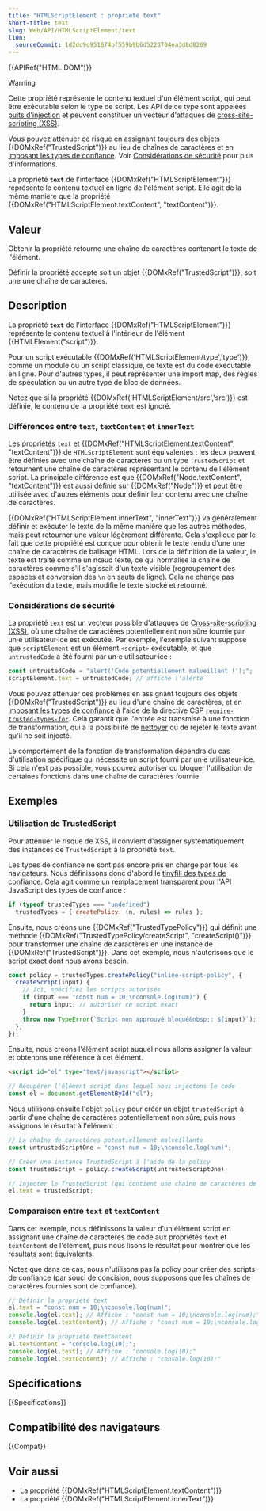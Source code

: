 ```yaml
---
title: "HTMLScriptElement : propriété text"
short-title: text
slug: Web/API/HTMLScriptElement/text
l10n:
  sourceCommit: 1d2dd9c951674bf559b9b6d5223704ea3d8d8269
---
```


{{APIRef("HTML DOM")}}

> [!WARNING]
> Cette propriété représente le contenu textuel d'un élément script, qui peut être exécutable selon le type de script.
> Les API de ce type sont appelées [puits d'injection](/fr/docs/Web/API/Trusted_Types_API#concepts_et_utilisation) et peuvent constituer un vecteur d'attaques de [cross-site-scripting (XSS)](/fr/docs/Web/Security/Attacks/XSS).
>
> Vous pouvez atténuer ce risque en assignant toujours des objets {{DOMxRef("TrustedScript")}} au lieu de chaînes de caractères et en [imposant les types de confiance](/fr/docs/Web/API/Trusted_Types_API#utiliser_un_csp_pour_appliquer_des_types_approuvés).
> Voir [Considérations de sécurité](#considérations_de_sécurité) pour plus d'informations.

La propriété **`text`** de l'interface {{DOMxRef("HTMLScriptElement")}} représente le contenu textuel en ligne de l'élément script.
Elle agit de la même manière que la propriété {{DOMxRef("HTMLScriptElement.textContent", "textContent")}}.

## Valeur

Obtenir la propriété retourne une chaîne de caractères contenant le texte de l'élément.

Définir la propriété accepte soit un objet {{DOMxRef("TrustedScript")}}, soit une une chaîne de caractères.

## Description

La propriété **`text`** de l'interface {{DOMxRef("HTMLScriptElement")}} représente le contenu textuel à l'intérieur de l'élément {{HTMLElement("script")}}.

Pour un script exécutable {{DOMxRef('HTMLScriptElement/type','type')}}, comme un module ou un script classique, ce texte est du code exécutable en ligne.
Pour d'autres types, il peut représenter une import map, des règles de spéculation ou un autre type de bloc de données.

Notez que si la propriété {{DOMxRef('HTMLScriptElement/src','src')}} est définie, le contenu de la propriété `text` est ignoré.

### Différences entre `text`, `textContent` et `innerText`

Les propriétés `text` et {{DOMxRef("HTMLScriptElement.textContent", "textContent")}} de `HTMLScriptElement` sont équivalentes&nbsp;: les deux peuvent être définies avec une chaîne de caractères ou un type `TrustedScript` et retournent une chaîne de caractères représentant le contenu de l'élément script.
La principale différence est que {{DOMxRef("Node.textContent", "textContent")}} est aussi définie sur {{DOMxRef("Node")}} et peut être utilisée avec d'autres éléments pour définir leur contenu avec une chaîne de caractères.

{{DOMxRef("HTMLScriptElement.innerText", "innerText")}} va généralement définir et exécuter le texte de la même manière que les autres méthodes, mais peut retourner une valeur légèrement différente.
Cela s'explique par le fait que cette propriété est conçue pour obtenir le texte rendu d'une une chaîne de caractères de balisage HTML.
Lors de la définition de la valeur, le texte est traité comme un nœud texte, ce qui normalise la chaîne de caractères comme s'il s'agissait d'un texte visible (regroupement des espaces et conversion des `\n` en sauts de ligne).
Cela ne change pas l'exécution du texte, mais modifie le texte stocké et retourné.

### Considérations de sécurité

La propriété `text` est un vecteur possible d'attaques de [Cross-site-scripting (XSS)](/fr/docs/Web/Security/Attacks/XSS), où une chaîne de caractères potentiellement non sûre fournie par un·e utilisateur·ice est exécutée.
Par exemple, l'exemple suivant suppose que `scriptElement` est un élément `<script>` exécutable, et que `untrustedCode` a été fourni par un·e utilisateur·ice&nbsp;:

```js
const untrustedCode = "alert('Code potentiellement malveillant !');";
scriptElement.text = untrustedCode; // affiche l'alerte
```

Vous pouvez atténuer ces problèmes en assignant toujours des objets {{DOMxRef("TrustedScript")}} au lieu d'une chaîne de caractères, et en [imposant les types de confiance](/fr/docs/Web/API/Trusted_Types_API#utiliser_un_csp_pour_appliquer_des_types_approuvés) à l'aide de la directive CSP [`require-trusted-types-for`](/fr/docs/Web/HTTP/Reference/Headers/Content-Security-Policy/require-trusted-types-for). Cela garantit que l'entrée est transmise à une fonction de transformation, qui a la possibilité de [nettoyer](/fr/docs/Web/Security/Attacks/XSS#assainissement) ou de rejeter le texte avant qu'il ne soit injecté.

Le comportement de la fonction de transformation dépendra du cas d'utilisation spécifique qui nécessite un script fourni par un·e utilisateur·ice. Si cela n'est pas possible, vous pouvez autoriser ou bloquer l'utilisation de certaines fonctions dans une chaîne de caractères fournie.

## Exemples

### Utilisation de TrustedScript

Pour atténuer le risque de XSS, il convient d'assigner systématiquement des instances de `TrustedScript` à la propriété `text`.

Les types de confiance ne sont pas encore pris en charge par tous les navigateurs. Nous définissons donc d'abord le [tinyfill des types de confiance](/fr/docs/Web/API/Trusted_Types_API#tinyfill_des_types_de_confiance).
Cela agit comme un remplacement transparent pour l'API JavaScript des types de confiance&nbsp;:

```js
if (typeof trustedTypes === "undefined")
  trustedTypes = { createPolicy: (n, rules) => rules };
```

Ensuite, nous créons une {{DOMxRef("TrustedTypePolicy")}} qui définit une méthode {{DOMxRef("TrustedTypePolicy/createScript", "createScript()")}} pour transformer une chaîne de caractères en une instance de {{DOMxRef("TrustedScript")}}.
Dans cet exemple, nous n'autorisons que le script exact dont nous avons besoin.

```js
const policy = trustedTypes.createPolicy("inline-script-policy", {
  createScript(input) {
    // Ici, spécifiez les scripts autorisés
    if (input === "const num = 10;\nconsole.log(num)") {
      return input; // autoriser ce script exact
    }
    throw new TypeError(`Script non approuvé bloqué&nbsp;: ${input}`);
  },
});
```

Ensuite, nous créons l'élément script auquel nous allons assigner la valeur et obtenons une référence à cet élément.

```html
<script id="el" type="text/javascript"></script>
```

```js
// Récupérer l'élément script dans lequel nous injectons le code
const el = document.getElementById("el");
```

Nous utilisons ensuite l'objet `policy` pour créer un objet `trustedScript` à partir d'une chaîne de caractères potentiellement non sûre, puis nous assignons le résultat à l'élément&nbsp;:

```js
// La chaîne de caractères potentiellement malveillante
const untrustedScriptOne = "const num = 10;\nconsole.log(num)";

// Créer une instance TrustedScript à l'aide de la policy
const trustedScript = policy.createScript(untrustedScriptOne);

// Injecter le TrustedScript (qui contient une chaîne de caractères de confiance)
el.text = trustedScript;
```

### Comparaison entre `text` et `textContent`

Dans cet exemple, nous définissons la valeur d'un élément script en assignant une chaîne de caractères de code aux propriétés `text` et `textContent` de l'élément, puis nous lisons le résultat pour montrer que les résultats sont équivalents.

Notez que dans ce cas, nous n'utilisons pas la policy pour créer des scripts de confiance (par souci de concision, nous supposons que les chaînes de caractères fournies sont de confiance).

```js
// Définir la propriété text
el.text = "const num = 10;\nconsole.log(num)";
console.log(el.text); // Affiche : "const num = 10;\nconsole.log(num);"
console.log(el.textContent); // Affiche : "const num = 10;\nconsole.log(num);"

// Définir la propriété textContent
el.textContent = "console.log(10);";
console.log(el.text); // Affiche : "console.log(10);"
console.log(el.textContent); // Affiche : "console.log(10);"
```

## Spécifications

{{Specifications}}

## Compatibilité des navigateurs

{{Compat}}

## Voir aussi

- La propriété {{DOMxRef("HTMLScriptElement.textContent")}}
- La propriété {{DOMxRef("HTMLScriptElement.innerText")}}
